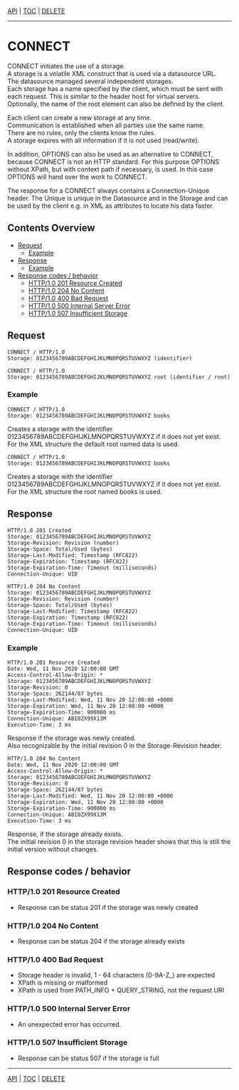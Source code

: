 [API](api.md) | [TOC](README.md) | [DELETE](api-delete.md)
- - -

# CONNECT

CONNECT initiates the use of a storage.  
A storage is a volatile XML construct that is used via a datasource URL.  
The datasource managed several independent storages.  
Each storage has a name specified by the client, which must be sent with each
request. This is similar to the header host for virtual servers.  
Optionally, the name of the root element can also be defined by the client.

Each client can create a new storage at any time.  
Communication is established when all parties use the same name.  
There are no rules, only the clients know the rules.  
A storage expires with all information if it is not used (read/write).

In addition, OPTIONS can also be used as an alternative to CONNECT, because
CONNECT is not an HTTP standard. For this purpose OPTIONS without XPath, but
with context path if necessary, is used. In this case OPTIONS will hand over
the work to CONNECT.

The response for a CONNECT always contains a Connection-Unique header. The Unique is unique in the Datasource and in the Storage and can be used by the
client e.g. in XML as attributes to locate his data faster.


## Contents Overview

* [Request](#request)
  * [Example](#example)
* [Response](#response)
  * [Example](#example-1)
* [Response codes / behavior](#response-codes--behavior)  
  * [HTTP/1.0 201 Resource Created](#http10-201-resource-created)
  * [HTTP/1.0 204 No Content](#http10-204-no-content)
  * [HTTP/1.0 400 Bad Request](#http10-400-bad-request)
  * [HTTP/1.0 500 Internal Server Error](#http10-500-internal-server-error)
  * [HTTP/1.0 507 Insufficient Storage](#http10-507-insufficient-storage)


## Request

```
CONNECT / HTTP/1.0
Storage: 0123456789ABCDEFGHIJKLMNOPQRSTUVWXYZ (identifier)
```
``` 
CONNECT / HTTP/1.0
Storage: 0123456789ABCDEFGHIJKLMNOPQRSTUVWXYZ root (identifier / root)
```

### Example

```
CONNECT / HTTP/1.0
Storage: 0123456789ABCDEFGHIJKLMNOPQRSTUVWXYZ books
```
Creates a storage with the identifier 0123456789ABCDEFGHIJKLMNOPQRSTUVWXYZ if
it does not yet exist.  
For the XML structure the default root named data is used.

``` 
CONNECT / HTTP/1.0
Storage: 0123456789ABCDEFGHIJKLMNOPQRSTUVWXYZ books
```
Creates a storage with the identifier 0123456789ABCDEFGHIJKLMNOPQRSTUVWXYZ if
it does not yet exist.  
For the XML structure the root named books is used.


## Response

```
HTTP/1.0 201 Created
Storage: 0123456789ABCDEFGHIJKLMNOPQRSTUVWXYZ
Storage-Revision: Revision (number) 
Storage-Space: Total/Used (bytes)
Storage-Last-Modified: Timestamp (RFC822)
Storage-Expiration: Timestamp (RFC822)
Storage-Expiration-Time: Timeout (milliseconds)
Connection-Unique: UID
```
``` 
HTTP/1.0 204 No Content
Storage: 0123456789ABCDEFGHIJKLMNOPQRSTUVWXYZ
Storage-Revision: Revision (number)
Storage-Space: Total/Used (bytes)
Storage-Last-Modified: Timestamp (RFC822)
Storage-Expiration: Timestamp (RFC822)
Storage-Expiration-Time: Timeout (milliseconds)
Connection-Unique: UID
```

### Example

```
HTTP/1.0 201 Resource Created
Date: Wed, 11 Nov 2020 12:00:00 GMT
Access-Control-Allow-Origin: *
Storage: 0123456789ABCDEFGHIJKLMNOPQRSTUVWXYZ
Storage-Revision: 0
Storage-Space: 262144/87 bytes
Storage-Last-Modified: Wed, 11 Nov 20 12:00:00 +0000
Storage-Expiration: Wed, 11 Nov 20 12:00:00 +0000
Storage-Expiration-Time: 900000 ms
Connection-Unique: ABI0ZX99X13M
Execution-Time: 3 ms
```
Response if the storage was newly created.  
Also recognizable by the initial revision 0 in the Storage-Revision header.

```
HTTP/1.0 204 No Content
Date: Wed, 11 Nov 2020 12:00:00 GMT
Access-Control-Allow-Origin: *
Storage: 0123456789ABCDEFGHIJKLMNOPQRSTUVWXYZ
Storage-Revision: 0
Storage-Space: 262144/87 bytes
Storage-Last-Modified: Wed, 11 Nov 20 12:00:00 +0000
Storage-Expiration: Wed, 11 Nov 20 12:00:00 +0000
Storage-Expiration-Time: 900000 ms
Connection-Unique: ABI0ZX99X13M
Execution-Time: 3 ms
```
Response, if the storage already exists.  
The initial revision 0 in the storage revision header shows that this is still
the initial version without changes.


## Response codes / behavior

### HTTP/1.0 201 Resource Created
- Response can be status 201 if the storage was newly created

### HTTP/1.0 204 No Content
- Response can be status 204 if the storage already exists

### HTTP/1.0 400 Bad Request
- Storage header is invalid, 1 - 64 characters (0-9A-Z_) are expected
- XPath is missing or malformed
- XPath is used from PATH_INFO + QUERY_STRING, not the request URI

### HTTP/1.0 500 Internal Server Error
- An unexpected error has occurred.

### HTTP/1.0 507 Insufficient Storage
- Response can be status 507 if the storage is full



- - -

[API](api.md) | [TOC](README.md) | [DELETE](api-delete.md)